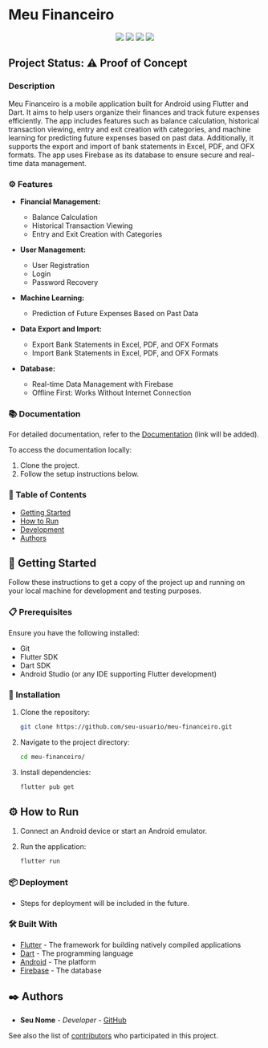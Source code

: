 # Meu Financeiro

<p align="center">
  <img src="https://img.shields.io/static/v1?label=Flutter&message=framework&color=blue&style=for-the-badge&logo=flutter"/>
  <img src="https://img.shields.io/static/v1?label=Dart&message=language&color=blue&style=for-the-badge&logo=dart"/>
  <img src="https://img.shields.io/static/v1?label=Android&message=platform&color=green&style=for-the-badge&logo=android"/>
  <img src="https://img.shields.io/static/v1?label=Firebase&message=database&color=orange&style=for-the-badge&logo=firebase"/>
</p>

## Project Status: ⚠️ Proof of Concept

### Description

Meu Financeiro is a mobile application built for Android using Flutter and Dart. It aims to help users organize their finances and track future expenses efficiently. The app includes features such as balance calculation, historical transaction viewing, entry and exit creation with categories, and machine learning for predicting future expenses based on past data. Additionally, it supports the export and import of bank statements in Excel, PDF, and OFX formats. The app uses Firebase as its database to ensure secure and real-time data management.

### ⚙️ Features

- **Financial Management:**

  - Balance Calculation
  - Historical Transaction Viewing
  - Entry and Exit Creation with Categories

- **User Management:**

  - User Registration
  - Login
  - Password Recovery

- **Machine Learning:**

  - Prediction of Future Expenses Based on Past Data

- **Data Export and Import:**

  - Export Bank Statements in Excel, PDF, and OFX Formats
  - Import Bank Statements in Excel, PDF, and OFX Formats

- **Database:**

  - Real-time Data Management with Firebase
  - Offline First: Works Without Internet Connection

### 📚 Documentation

For detailed documentation, refer to the [Documentation](#) (link will be added).

To access the documentation locally:

1. Clone the project.
2. Follow the setup instructions below.

### 📝 Table of Contents

- [Getting Started](#getting-started)
- [How to Run](#how-to-run)
- [Development](#development)
- [Authors](#authors)

## 🚀 Getting Started

Follow these instructions to get a copy of the project up and running on your local machine for development and testing purposes.

### 📋 Prerequisites

Ensure you have the following installed:

- Git
- Flutter SDK
- Dart SDK
- Android Studio (or any IDE supporting Flutter development)

### 🔧 Installation

1. Clone the repository:

   ```sh
   git clone https://github.com/seu-usuario/meu-financeiro.git
   ```

2. Navigate to the project directory:

   ```sh
   cd meu-financeiro/
   ```

3. Install dependencies:

   ```sh
   flutter pub get
   ```

## ⚙️ How to Run

1. Connect an Android device or start an Android emulator.

2. Run the application:

   ```sh
   flutter run
   ```

### 📦 Deployment

- Steps for deployment will be included in the future.

### 🛠️ Built With

- [Flutter](https://flutter.dev/) - The framework for building natively compiled applications
- [Dart](https://dart.dev/) - The programming language
- [Android](https://www.android.com/) - The platform
- [Firebase](https://firebase.google.com/) - The database

## ✒️ Authors

- **Seu Nome** - _Developer_ - [GitHub](https://github.com/seu-usuario)

See also the list of [contributors](https://github.com/seu-usuario/meu-financeiro/contributors) who participated in this project.
